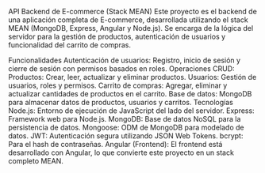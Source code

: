 API Backend de E-commerce (Stack MEAN)
Este proyecto es el backend de una aplicación completa de E-commerce, desarrollada utilizando el stack MEAN (MongoDB, Express, Angular y Node.js). Se encarga de la lógica del servidor para la gestión de productos, autenticación de usuarios y funcionalidad del carrito de compras.

Funcionalidades
Autenticación de usuarios: Registro, inicio de sesión y cierre de sesión con permisos basados en roles.
Operaciones CRUD:
Productos: Crear, leer, actualizar y eliminar productos.
Usuarios: Gestión de usuarios, roles y permisos.
Carrito de compras: Agregar, eliminar y actualizar cantidades de productos en el carrito.
Base de datos: MongoDB para almacenar datos de productos, usuarios y carritos.
Tecnologías
Node.js: Entorno de ejecución de JavaScript del lado del servidor.
Express: Framework web para Node.js.
MongoDB: Base de datos NoSQL para la persistencia de datos.
Mongoose: ODM de MongoDB para modelado de datos.
JWT: Autenticación segura utilizando JSON Web Tokens.
bcrypt: Para el hash de contraseñas.
Angular (Frontend): El frontend está desarrollado con Angular, lo que convierte este proyecto en un stack completo MEAN.
